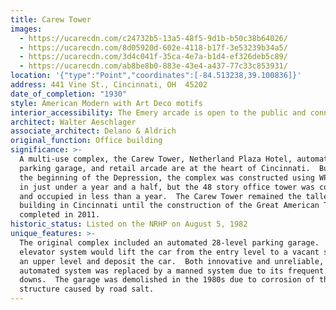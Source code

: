 ```yaml
---
title: Carew Tower
images:
  - https://ucarecdn.com/c24732b5-13a5-48f5-9d1b-b50c38b64026/
  - https://ucarecdn.com/8d05920d-602e-4118-b17f-3e53239b34a5/
  - https://ucarecdn.com/3d4c041f-35ca-4e7a-b1d4-ef326deb5c89/
  - https://ucarecdn.com/ab8be8b0-883e-43e4-a437-77c33c853931/
location: '{"type":"Point","coordinates":[-84.513238,39.100836]}'
address: 441 Vine St., Cincinnati, OH  45202
date_of_completion: "1930"
style: American Modern with Art Deco motifs
interior_accessibility: The Emery arcade is open to the public and connects Vine to Race.
architect: Walter Aeschlager
associate_architect: Delano & Aldrich
original_function: Office building
significance: >-
  A multi-use complex, the Carew Tower, Netherland Plaza Hotel, automated
  parking garage, and retail arcade are at the heart of Cincinnati.  Built at
  the beginning of the Depression, the complex was constructed using WPA funding
  in just under a year and a half, but the 48 story office tower was completed
  and occupied in less than a year.  The Carew Tower remained the tallest
  building in Cincinnati until the construction of the Great American Tower
  completed in 2011.
historic_status: Listed on the NRHP on August 5, 1982
unique_features: >-
  The original complex included an automated 28-level parking garage.  The
  elevator system would lift the car from the entry level to a vacant space on
  an upper level and deposit the car.  Both innovative and unreliable, the
  automated system was replaced by a manned system due to its frequent break
  downs.  The garage was demolished in the 1980s due to corrosion of the steel
  structure caused by road salt.
---
```

